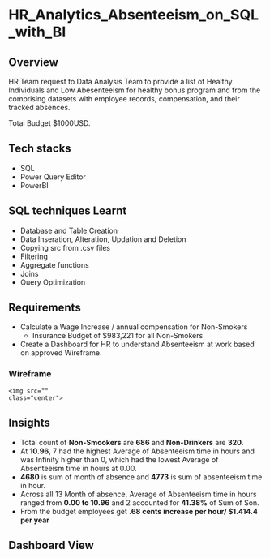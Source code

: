 # HR_Analytics_Absenteeism_on_SQL_with_BI

## Overview

HR Team request to Data Analysis Team to provide a list of Healthy Individuals and Low Abesenteeism for healthy bonus program and from
the comprising datasets with employee records, compensation, and their tracked absences.

Total Budget $1000USD.

## Tech stacks
  - SQL
  - Power Query Editor
  - PowerBI
    
## SQL techniques Learnt
  - Database and Table Creation
  - Data Inseration, Alteration, Updation and Deletion
  - Copying src from .csv files
  - Filtering
  - Aggregate functions
  - Joins
  - Query Optimization

## Requirements
  - Calculate a Wage Increase / annual compensation for Non-Smokers
     - Insurance Budget of $983,221 for all Non-Smokers
  - Create a Dashboard for HR to understand Absenteeism at work based on approved Wireframe.
    
### Wireframe

    <img src=""
    class="center">

## Insights

- Total count of **Non-Smookers** are **686** and **Non-Drinkers** are **320**.
- ﻿At **10.96**, 7 had the highest Average of Absenteeism time in hours and was Infinity higher than 0, which had the lowest Average of Absenteeism time in hours at 0.00.
-  ﻿﻿**4680**﻿ is sum of month of absence and ﻿**4773**﻿ is sum of absenteeism time in hour.
- ﻿Across all 13 Month of absence, Average of Absenteeism time in hours ranged from **0.00 to 10.96** and 2 accounted for **41.38%** of Sum of Son.
- From the budget employees get **.68 cents increase per hour/ $1.414.4 per year**
  
## Dashboard View

  <img src=""
    class="center">

    
